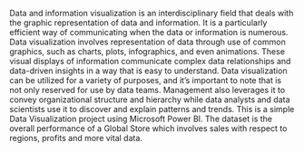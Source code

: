 Data and information visualization is an interdisciplinary field that deals with the graphic representation of data and information. It is a particularly efficient way of communicating when the data or information is numerous.
Data visualization involves representation of data through use of common graphics, such as charts, plots, infographics, and even animations. These visual displays of information communicate complex data relationships and data-driven insights in a way that is easy to understand.
Data visualization can be utilized for a variety of purposes, and it’s important to note that is not only reserved for use by data teams. Management also leverages it to convey organizational structure and hierarchy while data analysts and data scientists use it to discover and explain patterns and trends.
This is a simple Data Visualization project using Microsoft Power BI. The dataset is the overall performance of a Global Store which involves sales with respect to regions, profits and more vital data.
